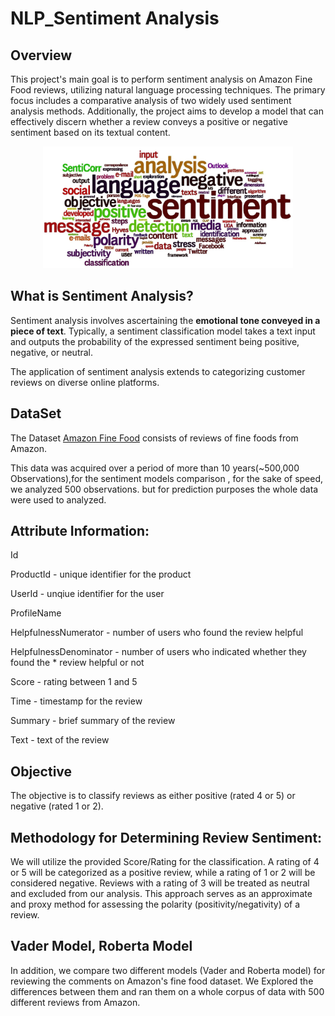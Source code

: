 # NLP_Sentiment Analysis

## Overview

This project's main goal is to perform sentiment analysis on Amazon Fine Food reviews, utilizing natural language processing techniques. The primary focus includes a comparative analysis of two widely used sentiment analysis methods. Additionally, the project aims to develop a model that can effectively discern whether a review conveys a positive or negative sentiment based on its textual content.


<p align="center">
    <img width="400" src="sentiment_analysis.webp" alt="Material Bread logo">
</p>

## What is Sentiment Analysis?
Sentiment analysis involves ascertaining the **emotional tone conveyed in a piece of text**. Typically, a sentiment classification model takes a text input and outputs the probability of the expressed sentiment being positive, negative, or neutral.

The application of sentiment analysis extends to categorizing customer reviews on diverse online platforms.


## DataSet
The Dataset  [Amazon Fine Food](https://www.kaggle.com/snap/amazon-fine-food-reviews) consists of reviews of fine foods from Amazon. 

This data was acquired over a period of more than 10 years(~500,000 Observations),for the sentiment models comparison , for the sake of speed, we analyzed 500 observations. but for prediction purposes  the whole data were used to analyzed.

## Attribute Information:

Id


ProductId - unique identifier for the product


UserId - unqiue identifier for the user


ProfileName


HelpfulnessNumerator - number of users who found the review helpful


HelpfulnessDenominator - number of users who indicated whether they found the * review helpful or not


Score - rating between 1 and 5


Time - timestamp for the review


Summary - brief summary of the review


Text - text of the review

## Objective

The objective is to classify reviews as either positive (rated 4 or 5) or negative (rated 1 or 2).

## Methodology for Determining Review Sentiment:

We will utilize the provided Score/Rating for the classification. A rating of 4 or 5 will be categorized as a positive review, while a rating of 1 or 2 will be considered negative. Reviews with a rating of 3 will be treated as neutral and excluded from our analysis. This approach serves as an approximate and proxy method for assessing the polarity (positivity/negativity) of a review.


## Vader Model, Roberta Model
In addition, we compare two different models (Vader and Roberta model) for reviewing the comments on Amazon's fine food dataset.
We Explored the differences between them and ran them on a whole corpus of data with 500 different reviews from Amazon.




